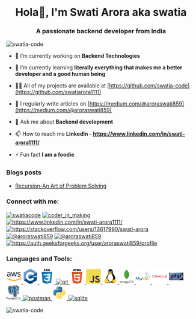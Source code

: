 <h1 align="center">Hola👋, I'm Swati Arora aka swatia</h1>
<h3 align="center">A passionate backend developer from India</h3>

<p align="left"> <img src="https://komarev.com/ghpvc/?username=swati1111&label=Profile%20views&color=0e75b6&style=flat" alt="swatia-code" /> </p>

- 🔭 I’m currently working on **Backend Technologies**

- 🌱 I’m currently learning **literally everything that makes me a better developer and a good human being**

- 👨‍💻 All of my projects are available at [https://github.com/swatia-code](https://github.com/swatiarora1111)

- 📝 I regularly write articles on [https://medium.com/@aroraswati859](https://medium.com/@aroraswati859)

- 💬 Ask me about **Backend development**

- 📫 How to reach me **LinkedIn - https://www.linkedin.com/in/swati-arora1111/**

- ⚡ Fun fact **I am a foodie**

### Blogs posts
<!-- BLOG-POST-LIST:START -->
- [Recursion-An Art of Problem Solving](https://medium.com/@aroraswati859/recursion-an-art-of-problem-solving-b129c6e823f5?source=rss-58b1491b45eb------2)
<!-- BLOG-POST-LIST:END -->

<h3 align="left">Connect with me:</h3>
<p align="left">
<a href="https://dev.to/swatiacode" target="blank"><img align="center" src="https://cdn.jsdelivr.net/npm/simple-icons@3.0.1/icons/dev-dot-to.svg" alt="swatiacode" height="30" width="40" /></a>
<a href="https://twitter.com/coder_in_making" target="blank"><img align="center" src="https://cdn.jsdelivr.net/npm/simple-icons@3.0.1/icons/twitter.svg" alt="coder_in_making" height="30" width="40" /></a>
<a href="https://linkedin.com/in/https://www.linkedin.com/in/swati-arora1111/" target="blank"><img align="center" src="https://cdn.jsdelivr.net/npm/simple-icons@3.0.1/icons/linkedin.svg" alt="https://www.linkedin.com/in/swati-arora1111/" height="30" width="40" /></a>
<a href="https://stackoverflow.com/users/https://stackoverflow.com/users/13617990/swati-arora" target="blank"><img align="center" src="https://cdn.jsdelivr.net/npm/simple-icons@3.0.1/icons/stackoverflow.svg" alt="https://stackoverflow.com/users/13617990/swati-arora" height="30" width="40" /></a>
<a href="https://medium.com/@aroraswati859" target="blank"><img align="center" src="https://cdn.jsdelivr.net/npm/simple-icons@3.0.1/icons/medium.svg" alt="@aroraswati859" height="30" width="40" /></a>
<a href="https://www.leetcode.com/@aroraswati859" target="blank"><img align="center" src="https://cdn.jsdelivr.net/npm/simple-icons@3.0.1/icons/leetcode.svg" alt="@aroraswati859" height="30" width="40" /></a>
<a href="https://auth.geeksforgeeks.org/user/https://auth.geeksforgeeks.org/user/aroraswati859/profile" target="blank"><img align="center" src="https://cdn.jsdelivr.net/npm/simple-icons@3.0.1/icons/geeksforgeeks.svg" alt="https://auth.geeksforgeeks.org/user/aroraswati859/profile" height="30" width="40" /></a>
</p>

<h3 align="left">Languages and Tools:</h3>
<p align="left"> <a href="https://aws.amazon.com" target="_blank"> <img src="https://raw.githubusercontent.com/devicons/devicon/master/icons/amazonwebservices/amazonwebservices-original-wordmark.svg" alt="aws" width="40" height="40"/> </a> <a href="https://www.w3schools.com/cpp/" target="_blank"> <img src="https://raw.githubusercontent.com/devicons/devicon/master/icons/cplusplus/cplusplus-original.svg" alt="cplusplus" width="40" height="40"/> </a> <a href="https://www.w3schools.com/css/" target="_blank"> <img src="https://raw.githubusercontent.com/devicons/devicon/master/icons/css3/css3-original-wordmark.svg" alt="css3" width="40" height="40"/> </a> <a href="https://git-scm.com/" target="_blank"> <img src="https://www.vectorlogo.zone/logos/git-scm/git-scm-icon.svg" alt="git" width="40" height="40"/> </a> <a href="https://www.w3.org/html/" target="_blank"> <img src="https://raw.githubusercontent.com/devicons/devicon/master/icons/html5/html5-original-wordmark.svg" alt="html5" width="40" height="40"/> </a> <a href="https://developer.mozilla.org/en-US/docs/Web/JavaScript" target="_blank"> <img src="https://raw.githubusercontent.com/devicons/devicon/master/icons/javascript/javascript-original.svg" alt="javascript" width="40" height="40"/> </a> <a href="https://www.linux.org/" target="_blank"> <img src="https://raw.githubusercontent.com/devicons/devicon/master/icons/linux/linux-original.svg" alt="linux" width="40" height="40"/> </a> <a href="https://www.mongodb.com/" target="_blank"> <img src="https://raw.githubusercontent.com/devicons/devicon/master/icons/mongodb/mongodb-original-wordmark.svg" alt="mongodb" width="40" height="40"/> </a> <a href="https://www.mysql.com/" target="_blank"> <img src="https://raw.githubusercontent.com/devicons/devicon/master/icons/mysql/mysql-original-wordmark.svg" alt="mysql" width="40" height="40"/> </a> <a href="https://www.oracle.com/" target="_blank"> <img src="https://raw.githubusercontent.com/devicons/devicon/master/icons/oracle/oracle-original.svg" alt="oracle" width="40" height="40"/> </a> <a href="https://www.php.net" target="_blank"> <img src="https://raw.githubusercontent.com/devicons/devicon/master/icons/php/php-original.svg" alt="php" width="40" height="40"/> </a> <a href="https://www.postgresql.org" target="_blank"> <img src="https://raw.githubusercontent.com/devicons/devicon/master/icons/postgresql/postgresql-original-wordmark.svg" alt="postgresql" width="40" height="40"/> </a> <a href="https://postman.com" target="_blank"> <img src="https://www.vectorlogo.zone/logos/getpostman/getpostman-icon.svg" alt="postman" width="40" height="40"/> </a> <a href="https://www.python.org" target="_blank"> <img src="https://raw.githubusercontent.com/devicons/devicon/master/icons/python/python-original.svg" alt="python" width="40" height="40"/> </a> <a href="https://www.sqlite.org/" target="_blank"> <img src="https://www.vectorlogo.zone/logos/sqlite/sqlite-icon.svg" alt="sqlite" width="40" height="40"/> </a> </p>

<p><img align="center" src="https://github-readme-stats.vercel.app/api/top-langs?username=swatia-code&show_icons=true&locale=en&layout=compact" alt="swatia-code" /></p>

